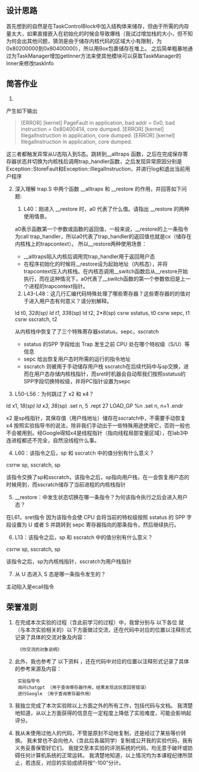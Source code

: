 
## 设计思路

首先想到的自然是在TaskControlBlock中加入结构体来储存，但由于所需的内存量太大，如果直接嵌入在初始化的时候会导致爆栈（我试过增加栈的大小，但不知为何会出其他问题，猜测是由于储存内核代码的区域大小有限制，为0x80200000到0x80400000），所以用Box包裹储存在堆上。
之后简单粗暴地通过为TaskManager增加getInner方法来使其他模块可以获取TaskManager的Inner来修改taskInfo

## 简答作业

 1. 

产生如下输出
> [ERROR] [kernel] PageFault in application, bad addr = 0x0, bad instruction = 0x80400414, core dumped.
> [ERROR] [kernel] IllegalInstruction in application, core dumped.
> [ERROR] [kernel] IllegalInstruction in application, core dumped.
>
这三者都触发异常从U态陷入到S态。跳转到__alltraps 函数，之后在完成保存寄存器状态并切换为内核栈后调用trap_handler函数，之后发现异常原因分别是Exception::StoreFault和Exception::IllegalInstruction，并进行log和退出当前用户程序

2. 深入理解 trap.S 中两个函数 __alltraps 和 __restore 的作用，并回答如下问题:

    1. L40：刚进入 __restore 时，a0 代表了什么值。请指出 __restore 的两种使用情景。

    a0表示函数第一个参数或函数的返回值，一般来说，__restore的上一条指令为call trap_handler，所以a0代表了trap_handler的返回值也就是cx（储存在内核栈上的trapcontext）。
    所以__restore两种使用场景：
    - __alltraps陷入内核后调用完trap_handler用于返回用户态
    - 在程序初始化的时候将__restore设为起始地址（内核态），并将trapcontext压入内核栈。在内核态调用__switch函数后从__restore开始执行，而在这种情况下，a0代表了__switch函数的第一个参数依旧是上一个进程的trapcontext指针。

    2. L43-L48：这几行汇编代码特殊处理了哪些寄存器？这些寄存器的的值对于进入用户态有何意义？请分别解释。

    ld t0, 32*8(sp)
    ld t1, 33*8(sp)
    ld t2, 2*8(sp)
    csrw sstatus, t0
    csrw sepc, t1
    csrw sscratch, t2

    从内核栈中恢复了了三个特殊寄存器sstatus，sepc，sscratch
    - sstatus 的SPP 字段给出 Trap 发生之前 CPU 处在哪个特权级（S/U）等信息
    - sepc 给出恢复用户态时所需的运行的指令地址
    - sscratch 则被用于手动储存用户栈
    sscratch在后续代码中与sp交换，进而在用户态存储内核栈指针，而sret时机器会自动帮我们按照sstatus的SPP字段切换特权级，并将PC指针设置为sepc

3. L50-L56：为何跳过了 x2 和 x4？

ld x1, 1*8(sp)
ld x3, 3*8(sp)
.set n, 5
.rept 27
    LOAD_GP %n
    .set n, n+1
.endr

x2 是sp栈指针，其保存值（用户栈地址）储存在sscratch中，不需要手动恢复
x4 按照实验指导书的说法，除非我们手动出于一些特殊用途使用它，否则一般也不会被用到。经Google得知x4是线程指针（指向线程局部变量区域），在lab3中连进程都还不完全，自然没线程什么事。

4. L60：该指令之后，sp 和 sscratch 中的值分别有什么意义？

csrrw sp, sscratch, sp

该指令交换了sp和sscratch，该指令之后，sp指向用户栈，在一会恢复用户态的时候用到，而sscratch储存了当前进程的内核栈指针

5. __restore：中发生状态切换在哪一条指令？为何该指令执行之后会进入用户态？

在L61，sret指令
因为该指令会使 CPU 会将当前的特权级按照 sstatus 的 SPP 字段设置为 U 或者 S 并跳转到 sepc 寄存器指向的那条指令，然后继续执行。


6. L13：该指令之后，sp 和 sscratch 中的值分别有什么意义？

csrrw sp, sscratch, sp

该指令之后，sp为内核栈指针，sscratch为用户栈指针

7. 从 U 态进入 S 态是哪一条指令发生的？

主动陷入是ecall指令

## 荣誉准则


1. 在完成本次实验的过程（含此前学习的过程）中，我曾分别与 以下各位 就（与本次实验相关的）以下方面做过交流，还在代码中对应的位置以注释形式记录了具体的交流对象及内容：

        《你交流的对象说明》

2. 此外，我也参考了 以下资料 ，还在代码中对应的位置以注释形式记录了具体的参考来源及内容：

        实验指导书
        询问chatgpt （用于查询寄存器作用，结果发现这玩意回答错误）
        进行Google （用于查询寄存器作用）

3. 我独立完成了本次实验除以上方面之外的所有工作，包括代码与文档。 我清楚地知道，从以上方面获得的信息在一定程度上降低了实验难度，可能会影响起评分。

4. 我从未使用过他人的代码，不管是原封不动地复制，还是经过了某些等价转换。 我未曾也不会向他人（含此后各届同学）复制或公开我的实验代码，我有义务妥善保管好它们。 我提交至本实验的评测系统的代码，均无意于破坏或妨碍任何计算机系统的正常运转。 我清楚地知道，以上情况均为本课程纪律所禁止，若违反，对应的实验成绩将按“-100”分计。

